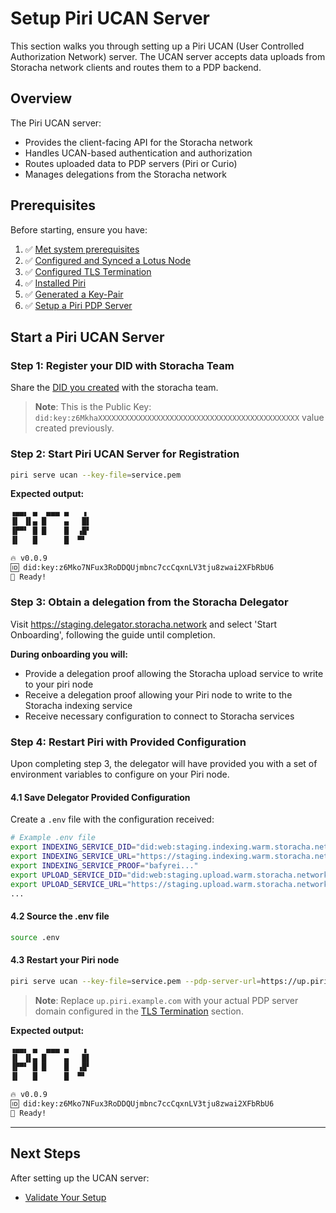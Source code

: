 # Setup Piri UCAN Server

This section walks you through setting up a Piri UCAN (User Controlled Authorization Network) server. The UCAN server accepts data uploads from Storacha network clients and routes them to a PDP backend.

## Overview

The Piri UCAN server:
- Provides the client-facing API for the Storacha network
- Handles UCAN-based authentication and authorization
- Routes uploaded data to PDP servers (Piri or Curio)
- Manages delegations from the Storacha network

## Prerequisites

Before starting, ensure you have:

1. ✅ [Met system prerequisites](../setup/prerequisites.md)
2. ✅ [Configured and Synced a Lotus Node](../setup/prerequisites.md#filecoin-prerequisites)
3. ✅ [Configured TLS Termination](../setup/tls-termination.md)
4. ✅ [Installed Piri](../setup/installation.md)
5. ✅ [Generated a Key-Pair](../setup/key-generation.md)
6. ✅ [Setup a Piri PDP Server](./pdp-server.md)

## Start a Piri UCAN Server

### Step 1: Register your DID with Storacha Team

Share the [DID you created](../setup/key-generation.md#generating-a-pem-file--did) with the storacha team. 

> **Note**: This is the Public Key: `did:key:z6MkhaXXXXXXXXXXXXXXXXXXXXXXXXXXXXXXXXXXXXXXXXXXXXX` value created previously.

### Step 2: Start Piri UCAN Server for Registration

```bash
piri serve ucan --key-file=service.pem
```

**Expected output:**
```bash
▗▄▄▖ ▄  ▄▄▄ ▄   ▗
▐▌ ▐▌▄ █    ▄   █▌
▐▛▀▘ █ █    █  ▗█▘
▐▌   █      █  ▀▘

🔥 v0.0.9
🆔 did:key:z6Mko7NFux3RoDDQUjmbnc7ccCqxnLV3tju8zwai2XFbRbU6
🚀 Ready!
```

### Step 3: Obtain a delegation from the Storacha Delegator

Visit https://staging.delegator.storacha.network and select 'Start Onboarding', following the guide until completion. 

**During onboarding you will:**
- Provide a delegation proof allowing the Storacha upload service to write to your piri node
- Receive a delegation proof allowing your Piri node to write to the Storacha indexing service
- Receive necessary configuration to connect to Storacha services

### Step 4: Restart Piri with Provided Configuration

Upon completing step 3, the delegator will have provided you with a set of environment variables to configure on your Piri node.

#### 4.1 Save Delegator Provided Configuration

Create a `.env` file with the configuration received:

```bash
# Example .env file
export INDEXING_SERVICE_DID="did:web:staging.indexing.warm.storacha.network"
export INDEXING_SERVICE_URL="https://staging.indexing.warm.storacha.network"
export INDEXING_SERVICE_PROOF="bafyrei..."
export UPLOAD_SERVICE_DID="did:web:staging.upload.warm.storacha.network"
export UPLOAD_SERVICE_URL="https://staging.upload.warm.storacha.network"
...
```

#### 4.2 Source the .env file

```bash
source .env
```

#### 4.3 Restart your Piri node

```bash
piri serve ucan --key-file=service.pem --pdp-server-url=https://up.piri.example.com
```

> **Note**: Replace `up.piri.example.com` with your actual PDP server domain configured in the [TLS Termination](../setup/tls-termination.md) section.

**Expected output:**
```bash
▗▄▄▖ ▄  ▄▄▄ ▄   ▗
▐▌ ▐▌▄ █    ▄   █▌
▐▛▀▘ █ █    █  ▗█▘
▐▌   █      █  ▀▘

🔥 v0.0.9
🆔 did:key:z6Mko7NFux3RoDDQUjmbnc7ccCqxnLV3tju8zwai2XFbRbU6
🚀 Ready!
```

---

## Next Steps

After setting up the UCAN server:
- [Validate Your Setup](../setup/validation.md)